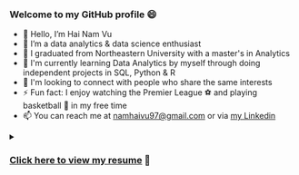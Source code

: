 ### Welcome to my GitHub profile 😄
- 👋 Hello, I’m Hai Nam Vu
- 👀 I’m a data analytics & data science enthusiast
- 🌱 I graduated from Northeastern University with a master's in Analytics 
- 📔 I'm currently learning Data Analytics by myself through doing independent projects in SQL, Python & R
- 💞️ I'm looking to connect with people who share the same interests
- ⚡ Fun fact: I enjoy watching the Premier League ⚽ and playing basketball 🏀 in my free time
- 📫 You can reach me at namhaivu97@gmail.com or via <a href="https://www.linkedin.com/in/hai-vu/" target="_blank">my Linkedin</a>

<details>
    <summary>
        <h3><ins>Click here to view my resume</ins> 📝</h3>
    </summary>
<p align="center">
    <a href="https://drive.google.com/file/d/1xNom48yztD_234S2mduWn8hZReElrbcm/view?usp=sharing" target="_blank"> 
        <img src="https://drive.google.com/uc?id=1ouGtklp71k2nErmoYVZ43aiENeNihIc0" title="Click image to view PDF version" width="85%" height="85%"> 
    </a>
</p>
</details>



<!--
**namhaivu173/namhaivu173** is a ✨ _special_ ✨ repository because its `README.md` (this file) appears on your GitHub profile.

![Resume - Hai Nam Vu](https://raw.githubusercontent.com/namhaivu173/namhaivu173/main/HAI%20NAM%20VU%20Resume-1.png)

<img src="https://raw.githubusercontent.com/namhaivu173/namhaivu173/main/HAI%20NAM%20VU%20Resume-1.png"
alt="" title="Resume - Hai Nam Vu" width="85%" height="85%" 
onclick="window.open('https://raw.githubusercontent.com/namhaivu173/namhaivu173/main/HAI%20NAM%20VU%20Resume-1.png', '_blank');">

<a href="https://github.com/namhaivu173/namhaivu173/blob/9b26f9225f015540fb6fa67c7d7dc49e16c3ed0d/HAI%20NAM%20VU%20Resume.pdf" target="_blank">
<i>Click here to access PDF version</i>
</a>

Here are some ideas to get you started:

- 🔭 I’m currently working on ...
- 🌱 I’m currently learning ...
- 👯 I’m looking to collaborate on ...
- 🤔 I’m looking for help with ...
- 💬 Ask me about ...
- 📫 How to reach me: ...
- 😄 Pronouns: ...
- ⚡ Fun fact: ...
- 📝 [Click to access my resume](https://github.com/namhaivu173/namhaivu173/blob/9b26f9225f015540fb6fa67c7d7dc49e16c3ed0d/HAI%20NAM%20VU%20Resume.pdf)
- <a href="https://bit.ly/3Tx80ZH" target="_blank"><i>Click here to access PDF version</i></a>

-->

